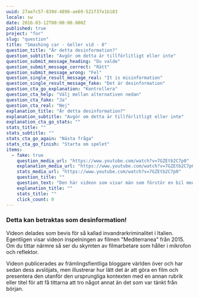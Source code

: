 ```yaml
---
uuid: 27ae7c57-839d-4896-ae69-521f37e1b183
locale: sw
date: 2016-03-12T00:00:00.000Z
published: true
project: "for"
slug: "question"
title: "Smashing car - Geller vid - 8"
question_title: "Är detta desinformation?"
question_subtitle: "Avgör om detta är tillförlitligt eller inte"
question_submit_message_heading: "Du valde"
question_submit_message_correct: "Rätt"
question_submit_message_wrong: "Fel"
question_single_result_message_real: "It is misinformation"
question_single_result_message_fake: "Det är desinformation"
question_cta_go_explanation: "Kontrollera"
question_cta_help: "Välj mellan alternativen nedan"
question_cta_fake: "Ja"
question_cta_real: "Nej"
explanation_title: "Är detta desinformation?"
explanation_subtitle: "Avgör om detta är tillförlitligt eller inte"
explanation_cta_go_stats: ""
stats_title: ""
stats_subtitle: ""
stats_cta_go_again: "Nästa fråga"
stats_cta_go_finish: "Starta om spelet"
items:
  - fake: true
    question_media_url: "https://www.youtube.com/watch?v=7GZEtb2C7p0"
    explanation_media_url: "https://www.youtube.com/watch?v=7GZEtb2C7p0"
    stats_media_url: "https://www.youtube.com/watch?v=7GZEtb2C7p0"
    question_title: ""
    question_text: "Den här videon som visar män som förstör en bil med basebollträn, publicerades på YouTube med titeln 'Arga immigranter attakerar polisbil'"
    explanation_title: ""
    stats_title: ""
    click_count: 0
---
```

### Detta kan betraktas som desinformation!

Videon delades som bevis för så kallad invandrarkriminalitet i Italien. Egentligen visar videon inspelningen av filmen "Mediterranea" från 2015. Om du tittar närmre så ser du skymten av filmarbetare som håller i mikrofon och reflektor. 

Videon publicerades av främlingsfientliga bloggare världen över och har sedan dess avslöjats, men illustrerar hur lätt det är att göra en film och presentera den utanför den ursprungliga kontexten med en annan rubrik eller titel för att få tittarna att tro något annat än det som var tänkt från början.
